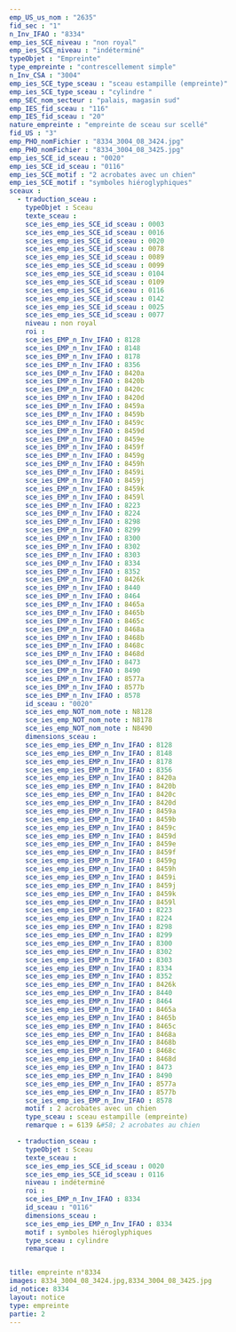 ```yaml
---
emp_US_us_nom : "2635"
fid_sec : "1"
n_Inv_IFAO : "8334"
emp_ies_SCE_niveau : "non royal"
emp_ies_SCE_niveau : "indéterminé"
typeObjet : "Empreinte"
type_empreinte : "contrescellement simple"
n_Inv_CSA : "3004"
emp_ies_SCE_type_sceau : "sceau estampille (empreinte)"
emp_ies_SCE_type_sceau : "cylindre "
emp_SEC_nom_secteur : "palais, magasin sud"
emp_IES_fid_sceau : "116"
emp_IES_fid_sceau : "20"
nature_empreinte : "empreinte de sceau sur scellé"
fid_US : "3"
emp_PHO_nomFichier : "8334_3004_08_3424.jpg"
emp_PHO_nomFichier : "8334_3004_08_3425.jpg"
emp_ies_SCE_id_sceau : "0020"
emp_ies_SCE_id_sceau : "0116"
emp_ies_SCE_motif : "2 acrobates avec un chien"
emp_ies_SCE_motif : "symboles hiéroglyphiques"
sceaux :
  - traduction_sceau : 
    typeObjet : Sceau
    texte_sceau : 
    sce_ies_emp_ies_SCE_id_sceau : 0003
    sce_ies_emp_ies_SCE_id_sceau : 0016
    sce_ies_emp_ies_SCE_id_sceau : 0020
    sce_ies_emp_ies_SCE_id_sceau : 0078
    sce_ies_emp_ies_SCE_id_sceau : 0089
    sce_ies_emp_ies_SCE_id_sceau : 0099
    sce_ies_emp_ies_SCE_id_sceau : 0104
    sce_ies_emp_ies_SCE_id_sceau : 0109
    sce_ies_emp_ies_SCE_id_sceau : 0116
    sce_ies_emp_ies_SCE_id_sceau : 0142
    sce_ies_emp_ies_SCE_id_sceau : 0025
    sce_ies_emp_ies_SCE_id_sceau : 0077
    niveau : non royal
    roi : 
    sce_ies_EMP_n_Inv_IFAO : 8128
    sce_ies_EMP_n_Inv_IFAO : 8148
    sce_ies_EMP_n_Inv_IFAO : 8178
    sce_ies_EMP_n_Inv_IFAO : 8356
    sce_ies_EMP_n_Inv_IFAO : 8420a
    sce_ies_EMP_n_Inv_IFAO : 8420b
    sce_ies_EMP_n_Inv_IFAO : 8420c
    sce_ies_EMP_n_Inv_IFAO : 8420d
    sce_ies_EMP_n_Inv_IFAO : 8459a
    sce_ies_EMP_n_Inv_IFAO : 8459b
    sce_ies_EMP_n_Inv_IFAO : 8459c
    sce_ies_EMP_n_Inv_IFAO : 8459d
    sce_ies_EMP_n_Inv_IFAO : 8459e
    sce_ies_EMP_n_Inv_IFAO : 8459f
    sce_ies_EMP_n_Inv_IFAO : 8459g
    sce_ies_EMP_n_Inv_IFAO : 8459h
    sce_ies_EMP_n_Inv_IFAO : 8459i
    sce_ies_EMP_n_Inv_IFAO : 8459j
    sce_ies_EMP_n_Inv_IFAO : 8459k
    sce_ies_EMP_n_Inv_IFAO : 8459l
    sce_ies_EMP_n_Inv_IFAO : 8223
    sce_ies_EMP_n_Inv_IFAO : 8224
    sce_ies_EMP_n_Inv_IFAO : 8298
    sce_ies_EMP_n_Inv_IFAO : 8299
    sce_ies_EMP_n_Inv_IFAO : 8300
    sce_ies_EMP_n_Inv_IFAO : 8302
    sce_ies_EMP_n_Inv_IFAO : 8303
    sce_ies_EMP_n_Inv_IFAO : 8334
    sce_ies_EMP_n_Inv_IFAO : 8352
    sce_ies_EMP_n_Inv_IFAO : 8426k
    sce_ies_EMP_n_Inv_IFAO : 8440
    sce_ies_EMP_n_Inv_IFAO : 8464
    sce_ies_EMP_n_Inv_IFAO : 8465a
    sce_ies_EMP_n_Inv_IFAO : 8465b
    sce_ies_EMP_n_Inv_IFAO : 8465c
    sce_ies_EMP_n_Inv_IFAO : 8468a
    sce_ies_EMP_n_Inv_IFAO : 8468b
    sce_ies_EMP_n_Inv_IFAO : 8468c
    sce_ies_EMP_n_Inv_IFAO : 8468d
    sce_ies_EMP_n_Inv_IFAO : 8473
    sce_ies_EMP_n_Inv_IFAO : 8490
    sce_ies_EMP_n_Inv_IFAO : 8577a
    sce_ies_EMP_n_Inv_IFAO : 8577b
    sce_ies_EMP_n_Inv_IFAO : 8578
    id_sceau : "0020"
    sce_ies_emp_NOT_nom_note : N8128
    sce_ies_emp_NOT_nom_note : N8178
    sce_ies_emp_NOT_nom_note : N8490
    dimensions_sceau : 
    sce_ies_emp_ies_EMP_n_Inv_IFAO : 8128
    sce_ies_emp_ies_EMP_n_Inv_IFAO : 8148
    sce_ies_emp_ies_EMP_n_Inv_IFAO : 8178
    sce_ies_emp_ies_EMP_n_Inv_IFAO : 8356
    sce_ies_emp_ies_EMP_n_Inv_IFAO : 8420a
    sce_ies_emp_ies_EMP_n_Inv_IFAO : 8420b
    sce_ies_emp_ies_EMP_n_Inv_IFAO : 8420c
    sce_ies_emp_ies_EMP_n_Inv_IFAO : 8420d
    sce_ies_emp_ies_EMP_n_Inv_IFAO : 8459a
    sce_ies_emp_ies_EMP_n_Inv_IFAO : 8459b
    sce_ies_emp_ies_EMP_n_Inv_IFAO : 8459c
    sce_ies_emp_ies_EMP_n_Inv_IFAO : 8459d
    sce_ies_emp_ies_EMP_n_Inv_IFAO : 8459e
    sce_ies_emp_ies_EMP_n_Inv_IFAO : 8459f
    sce_ies_emp_ies_EMP_n_Inv_IFAO : 8459g
    sce_ies_emp_ies_EMP_n_Inv_IFAO : 8459h
    sce_ies_emp_ies_EMP_n_Inv_IFAO : 8459i
    sce_ies_emp_ies_EMP_n_Inv_IFAO : 8459j
    sce_ies_emp_ies_EMP_n_Inv_IFAO : 8459k
    sce_ies_emp_ies_EMP_n_Inv_IFAO : 8459l
    sce_ies_emp_ies_EMP_n_Inv_IFAO : 8223
    sce_ies_emp_ies_EMP_n_Inv_IFAO : 8224
    sce_ies_emp_ies_EMP_n_Inv_IFAO : 8298
    sce_ies_emp_ies_EMP_n_Inv_IFAO : 8299
    sce_ies_emp_ies_EMP_n_Inv_IFAO : 8300
    sce_ies_emp_ies_EMP_n_Inv_IFAO : 8302
    sce_ies_emp_ies_EMP_n_Inv_IFAO : 8303
    sce_ies_emp_ies_EMP_n_Inv_IFAO : 8334
    sce_ies_emp_ies_EMP_n_Inv_IFAO : 8352
    sce_ies_emp_ies_EMP_n_Inv_IFAO : 8426k
    sce_ies_emp_ies_EMP_n_Inv_IFAO : 8440
    sce_ies_emp_ies_EMP_n_Inv_IFAO : 8464
    sce_ies_emp_ies_EMP_n_Inv_IFAO : 8465a
    sce_ies_emp_ies_EMP_n_Inv_IFAO : 8465b
    sce_ies_emp_ies_EMP_n_Inv_IFAO : 8465c
    sce_ies_emp_ies_EMP_n_Inv_IFAO : 8468a
    sce_ies_emp_ies_EMP_n_Inv_IFAO : 8468b
    sce_ies_emp_ies_EMP_n_Inv_IFAO : 8468c
    sce_ies_emp_ies_EMP_n_Inv_IFAO : 8468d
    sce_ies_emp_ies_EMP_n_Inv_IFAO : 8473
    sce_ies_emp_ies_EMP_n_Inv_IFAO : 8490
    sce_ies_emp_ies_EMP_n_Inv_IFAO : 8577a
    sce_ies_emp_ies_EMP_n_Inv_IFAO : 8577b
    sce_ies_emp_ies_EMP_n_Inv_IFAO : 8578
    motif : 2 acrobates avec un chien
    type_sceau : sceau estampille (empreinte)
    remarque : = 6139 &#58; 2 acrobates au chien

  - traduction_sceau : 
    typeObjet : Sceau
    texte_sceau : 
    sce_ies_emp_ies_SCE_id_sceau : 0020
    sce_ies_emp_ies_SCE_id_sceau : 0116
    niveau : indéterminé
    roi : 
    sce_ies_EMP_n_Inv_IFAO : 8334
    id_sceau : "0116"
    dimensions_sceau : 
    sce_ies_emp_ies_EMP_n_Inv_IFAO : 8334
    motif : symboles hiéroglyphiques
    type_sceau : cylindre 
    remarque : 


title: empreinte n°8334
images: 8334_3004_08_3424.jpg,8334_3004_08_3425.jpg
id_notice: 8334
layout: notice
type: empreinte
partie: 2
---
```

